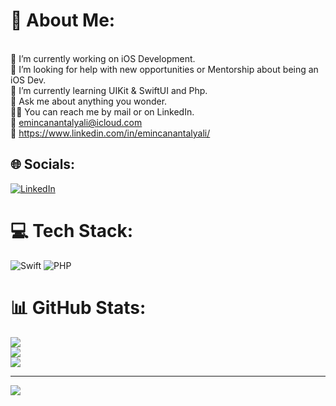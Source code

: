 # 💫 About Me:
<br>🔭 I’m currently working on iOS Development.<br>🤝 I’m looking for help with new opportunities or Mentorship about being an iOS Dev.<br>🌱 I’m currently learning UIKit & SwiftUI and Php.<br>💬 Ask me about anything you wonder. <br>✋🏼 You can reach me by mail or on LinkedIn.<br>📨 emincanantalyali@icloud.com<br>👔 https://www.linkedin.com/in/emincanantalyali/<br>


## 🌐 Socials:
[![LinkedIn](https://img.shields.io/badge/LinkedIn-%230077B5.svg?logo=linkedin&logoColor=white)](https://linkedin.com/in/emincanantalyali/) 

# 💻 Tech Stack:
![Swift](https://img.shields.io/badge/swift-F54A2A?style=for-the-badge&logo=swift&logoColor=white) ![PHP](https://img.shields.io/badge/php-%23777BB4.svg?style=for-the-badge&logo=php&logoColor=white)
# 📊 GitHub Stats:
![](https://github-readme-stats.vercel.app/api?username=canamaemindevar&theme=merko&hide_border=false&include_all_commits=false&count_private=false)<br/>
![](https://github-readme-streak-stats.herokuapp.com/?user=canamaemindevar&theme=merko&hide_border=false)<br/>
![](https://github-readme-stats.vercel.app/api/top-langs/?username=canamaemindevar&theme=merko&hide_border=false&include_all_commits=false&count_private=false&layout=compact)

---
[![](https://visitcount.itsvg.in/api?id=canamaemindevar&icon=0&color=0)](https://visitcount.itsvg.in)

<!-- Proudly created with GPRM ( https://gprm.itsvg.in ) -->